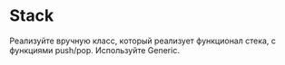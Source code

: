 # Stack
Реализуйте вручную класс, который реализует функционал стека, с функциями push/pop. Используйте Generic.

